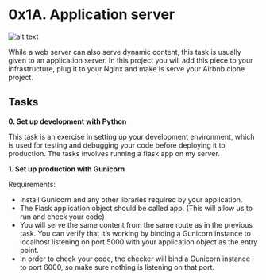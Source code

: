# __0x1A. Application server__

![alt text](https://s3.amazonaws.com/alx-intranet.hbtn.io/uploads/medias/2018/9/c7d1ed0a2e10d1b4e9b3.jpg?X-Amz-Algorithm=AWS4-HMAC-SHA256&X-Amz-Credential=AKIARDDGGGOUSBVO6H7D%2F20221109%2Fus-east-1%2Fs3%2Faws4_request&X-Amz-Date=20221109T104332Z&X-Amz-Expires=86400&X-Amz-SignedHeaders=host&X-Amz-Signature=b30a380d821224bb419eb4be8648ed8095020dfd61e947991b0c45ec7f46b0a2)


While a web server can also serve dynamic content, this task is usually given to an application server. In this project you will add this piece to your infrastructure, plug it to your Nginx and make is serve your Airbnb clone project.

## Tasks

__0. Set up development with Python__

This task is an exercise in setting up your development environment, which is used for testing and debugging your code before deploying it to production.
The tasks involves running a flask app on my server.

__1. Set up production with Gunicorn__

Requirements:

* Install Gunicorn and any other libraries required by your application.
* The Flask application object should be called app. (This will allow us to run and check your code)
* You will serve the same content from the same route as in the previous task. You can verify that it’s working by binding a Gunicorn instance to localhost listening on port 5000 with your application object as the entry point.
* In order to check your code, the checker will bind a Gunicorn instance to port 6000, so make sure nothing is listening on that port.

